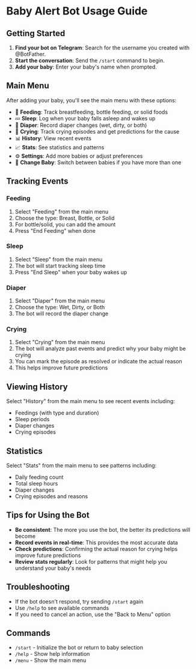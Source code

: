 # Baby Alert Bot Usage Guide

## Getting Started

1. **Find your bot on Telegram**: Search for the username you created with @BotFather.
2. **Start the conversation**: Send the `/start` command to begin.
3. **Add your baby**: Enter your baby's name when prompted.

## Main Menu

After adding your baby, you'll see the main menu with these options:

- 🍼 **Feeding**: Track breastfeeding, bottle feeding, or solid foods
- 💤 **Sleep**: Log when your baby falls asleep and wakes up
- 💩 **Diaper**: Record diaper changes (wet, dirty, or both)
- 👶 **Crying**: Track crying episodes and get predictions for the cause
- 📊 **History**: View recent events
- 📈 **Stats**: See statistics and patterns
- ⚙️ **Settings**: Add more babies or adjust preferences
- 👋 **Change Baby**: Switch between babies if you have more than one

## Tracking Events

### Feeding
1. Select "Feeding" from the main menu
2. Choose the type: Breast, Bottle, or Solid
3. For bottle/solid, you can add the amount
4. Press "End Feeding" when done

### Sleep
1. Select "Sleep" from the main menu
2. The bot will start tracking sleep time
3. Press "End Sleep" when your baby wakes up

### Diaper
1. Select "Diaper" from the main menu
2. Choose the type: Wet, Dirty, or Both
3. The bot will record the diaper change

### Crying
1. Select "Crying" from the main menu
2. The bot will analyze past events and predict why your baby might be crying
3. You can mark the episode as resolved or indicate the actual reason
4. This helps improve future predictions

## Viewing History

Select "History" from the main menu to see recent events including:
- Feedings (with type and duration)
- Sleep periods
- Diaper changes
- Crying episodes

## Statistics

Select "Stats" from the main menu to see patterns including:
- Daily feeding count
- Total sleep hours
- Diaper changes
- Crying episodes and reasons

## Tips for Using the Bot

- **Be consistent**: The more you use the bot, the better its predictions will become
- **Record events in real-time**: This provides the most accurate data
- **Check predictions**: Confirming the actual reason for crying helps improve future predictions
- **Review stats regularly**: Look for patterns that might help you understand your baby's needs

## Troubleshooting

- If the bot doesn't respond, try sending `/start` again
- Use `/help` to see available commands
- If you need to cancel an action, use the "Back to Menu" option

## Commands

- `/start` - Initialize the bot or return to baby selection
- `/help` - Show help information
- `/menu` - Show the main menu 
